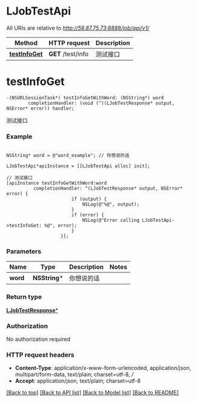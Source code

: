 # LJobTestApi

All URIs are relative to *http://58.87.75.73:8888/job/api/v1/*

Method | HTTP request | Description
------------- | ------------- | -------------
[**testInfoGet**](LJobTestApi.md#testinfoget) | **GET** /test/info | 测试接口


# **testInfoGet**
```objc
-(NSURLSessionTask*) testInfoGetWithWord: (NSString*) word
        completionHandler: (void (^)(LJobTestResponse* output, NSError* error)) handler;
```

测试接口

### Example 
```objc

NSString* word = @"word_example"; // 你想说的话

LJobTestApi*apiInstance = [[LJobTestApi alloc] init];

// 测试接口
[apiInstance testInfoGetWithWord:word
          completionHandler: ^(LJobTestResponse* output, NSError* error) {
                        if (output) {
                            NSLog(@"%@", output);
                        }
                        if (error) {
                            NSLog(@"Error calling LJobTestApi->testInfoGet: %@", error);
                        }
                    }];
```

### Parameters

Name | Type | Description  | Notes
------------- | ------------- | ------------- | -------------
 **word** | **NSString***| 你想说的话 | 

### Return type

[**LJobTestResponse***](LJobTestResponse.md)

### Authorization

No authorization required

### HTTP request headers

 - **Content-Type**: application/x-www-form-urlencoded, application/json, multipart/form-data, text/plain; charset=utf-8, */*
 - **Accept**: application/json, text/plain; charset=utf-8

[[Back to top]](#) [[Back to API list]](../README.md#documentation-for-api-endpoints) [[Back to Model list]](../README.md#documentation-for-models) [[Back to README]](../README.md)

